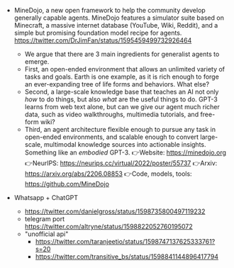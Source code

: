 - MineDojo, a new open framework to help the community develop generally capable agents. MineDojo features a simulator suite based on Minecraft, a massive internet database (YouTube, Wiki, Reddit), and a simple but promising foundation model recipe for agents. https://twitter.com/DrJimFan/status/1595459499732926464
  - We argue that there are 3 main ingredients for generalist agents to emerge. 
  - First, an open-ended environment that allows an unlimited variety of tasks and goals. Earth is one example, as it is rich enough to forge an ever-expanding tree of life forms and behaviors. What else?
  - Second, a large-scale knowledge base that teaches an AI not only *how* to do things, but also *what* are the useful things to do. GPT-3 learns from web text alone, but can we give our agent much richer data, such as video walkthroughs, multimedia tutorials, and free-form wiki?
  - Third, an agent architecture flexible enough to pursue any task in open-ended environments, and scalable enough to convert large-scale, multimodal knowledge sources into actionable insights. Something like an *embodied* GPT-3.
👉Website: https://minedojo.org
👉NeurIPS: https://neurips.cc/virtual/2022/poster/55737
👉Arxiv: https://arxiv.org/abs/2206.08853
👉Code, models, tools: https://github.com/MineDojo

- Whatsapp + ChatGPT
  - https://twitter.com/danielgross/status/1598735800497119232
  - telegram port https://twitter.com/altryne/status/1598822052760195072
  - "unofficial api" 
    - https://twitter.com/taranjeetio/status/1598747137625333761?s=20
    - https://twitter.com/transitive_bs/status/1598841144896417794  
